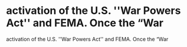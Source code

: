 # activation of the U.S. ''War Powers Act'' and FEMA. Once the “War

activation of the U.S. ''War Powers Act'' and FEMA. Once the “War